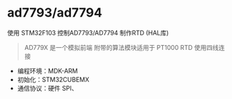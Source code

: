 # ad7793/ad7794
使用 STM32F103 控制AD7793/AD7794 制作RTD (HAL库)
>AD779X 是一个模拟前端 附带的算法模块适用于 PT1000
  RTD 使用四线连接
- 编程环境：MDK-ARM
- 初始化：STM32CUBEMX
- 通信协议：硬件 SPI、
